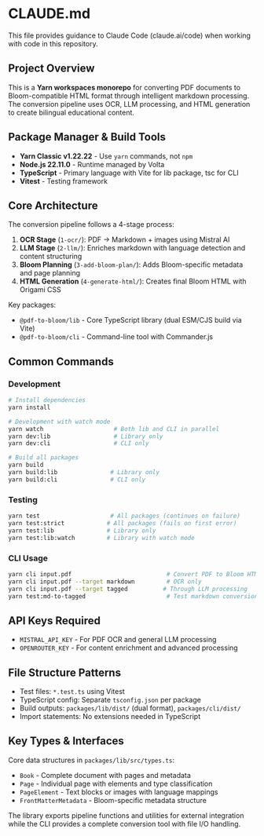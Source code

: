 # CLAUDE.md

This file provides guidance to Claude Code (claude.ai/code) when working with code in this repository.

## Project Overview

This is a **Yarn workspaces monorepo** for converting PDF documents to Bloom-compatible HTML format through intelligent markdown processing. The conversion pipeline uses OCR, LLM processing, and HTML generation to create bilingual educational content.

## Package Manager & Build Tools

- **Yarn Classic v1.22.22** - Use `yarn` commands, not `npm`
- **Node.js 22.11.0** - Runtime managed by Volta
- **TypeScript** - Primary language with Vite for lib package, tsc for CLI
- **Vitest** - Testing framework

## Core Architecture

The conversion pipeline follows a 4-stage process:

1. **OCR Stage** (`1-ocr/`): PDF → Markdown + images using Mistral AI
2. **LLM Stage** (`2-llm/`): Enriches markdown with language detection and content structuring  
3. **Bloom Planning** (`3-add-bloom-plan/`): Adds Bloom-specific metadata and page planning
4. **HTML Generation** (`4-generate-html/`): Creates final Bloom HTML with Origami CSS

Key packages:
- `@pdf-to-bloom/lib` - Core TypeScript library (dual ESM/CJS build via Vite)
- `@pdf-to-bloom/cli` - Command-line tool with Commander.js

## Common Commands

### Development
```bash
# Install dependencies
yarn install

# Development with watch mode
yarn watch                    # Both lib and CLI in parallel
yarn dev:lib                  # Library only
yarn dev:cli                  # CLI only

# Build all packages
yarn build
yarn build:lib               # Library only  
yarn build:cli               # CLI only
```

### Testing
```bash
yarn test                    # All packages (continues on failure)
yarn test:strict            # All packages (fails on first error)
yarn test:lib               # Library only
yarn test:lib:watch         # Library with watch mode
```

### CLI Usage
```bash
yarn cli input.pdf                           # Convert PDF to Bloom HTML
yarn cli input.pdf --target markdown         # OCR only
yarn cli input.pdf --target tagged          # Through LLM processing
yarn test:md-to-tagged                       # Test markdown conversion
```

## API Keys Required

- `MISTRAL_API_KEY` - For PDF OCR and general LLM processing
- `OPENROUTER_KEY` - For content enrichment and advanced processing

## File Structure Patterns

- Test files: `*.test.ts` using Vitest
- TypeScript config: Separate `tsconfig.json` per package
- Build outputs: `packages/lib/dist/` (dual format), `packages/cli/dist/`
- Import statements: No extensions needed in TypeScript

## Key Types & Interfaces

Core data structures in `packages/lib/src/types.ts`:
- `Book` - Complete document with pages and metadata
- `Page` - Individual page with elements and type classification
- `PageElement` - Text blocks or images with language mappings
- `FrontMatterMetadata` - Bloom-specific metadata structure

The library exports pipeline functions and utilities for external integration while the CLI provides a complete conversion tool with file I/O handling.